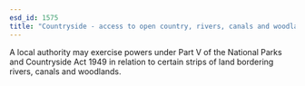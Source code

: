 ```yaml
---
esd_id: 1575
title: "Countryside - access to open country, rivers, canals and woodlands"
---
```


A local authority may exercise powers under Part V of the National Parks and Countryside Act 1949 in relation to certain strips of land bordering rivers, canals and woodlands.

